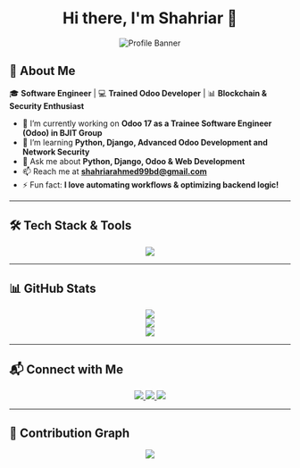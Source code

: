 <h1 align="center">Hi there, I'm Shahriar 👋</h1>

<p align="center">
  <img src="https://encrypted-tbn0.gstatic.com/images?q=tbn:ANd9GcTzEeV3Y65plNxhWlcURLVQSuTtOEGgJ1adWw&amp;s" alt="Profile Banner">
</p>

## 🚀 About Me
🎓 **Software Engineer** | 💻 **Trained Odoo Developer** | 📊 **Blockchain & Security Enthusiast**

- 🔭 I’m currently working on **Odoo 17 as a Trainee Software Engineer (Odoo) in BJIT Group**  
- 🌱 I’m learning **Python, Django, Advanced Odoo Development and Network Security**  
- 💬 Ask me about **Python, Django, Odoo & Web Development**  
- 📫 Reach me at **shahriarahmed99bd@gmail.com**  
- ⚡ Fun fact: **I love automating workflows & optimizing backend logic!**

---

## 🛠️ Tech Stack & Tools
<p align="center">
  <img src="https://skillicons.dev/icons?i=python,odoo,django,django-rest-framework,html,css,xml,owl,postgres,linux,git,jira" />
</p>

---

## 📊 GitHub Stats
<p align="center">
  <img src="https://github-readme-stats.vercel.app/api?username=Shahriar707&show_icons=true&theme=dark&count_private=true" />
  <br>
  <img src="https://github-readme-streak-stats.herokuapp.com/?user=Shahriar707&theme=dark" />
  <br>
  <img src="https://github-readme-stats.vercel.app/api/top-langs/?username=Shahriar707&layout=compact&theme=dark" />
</p>

---

## 📬 Connect with Me
<p align="center">
  <a href="[https://www.linkedin.com/in/shahriar707](https://www.linkedin.com/in/shahriar-ahmed-a5167820a/)">
    <img src="https://img.shields.io/badge/LinkedIn-blue?style=for-the-badge&logo=linkedin" />
  </a>
  <a href="https://www.facebook.com/shahriar.ahmed.37625">
    <img src="https://img.shields.io/badge/Facebook-blue?style=for-the-badge&logo=facebook" />
  </a>
  <a href="shahriarahmed99bd@gmail.com">
    <img src="https://img.shields.io/badge/Email-red?style=for-the-badge&logo=gmail" />
  </a>
</p>

---

## 🎯 Contribution Graph
<p align="center">
  <img src="https://github-readme-activity-graph.vercel.app/graph?username=Shahriar707&theme=react-dark" />
</p>
